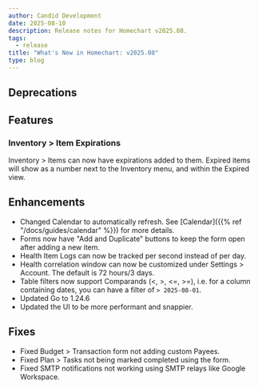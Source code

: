 ```yaml
---
author: Candid Development
date: 2025-08-10
description: Release notes for Homechart v2025.08.
tags:
  - release
title: "What's New in Homechart: v2025.08"
type: blog
---
```


## Deprecations

## Features

### Inventory > Item Expirations

Inventory > Items can now have expirations added to them.  Expired items will show as a number next to the Inventory menu, and within the Expired view.

## Enhancements

- Changed Calendar to automatically refresh.  See [Calendar]({{% ref "/docs/guides/calendar" %}}) for more details.
- Forms now have "Add and Duplicate" buttons to keep the form open after adding a new item.
- Health Item Logs can now be tracked per second instead of per day.
- Health correlation window can now be customized under Settings > Account.  The default is 72 hours/3 days.
- Table filters now support Comparands (<, >, <=, >=), i.e. for a column containing dates, you can have a filter of `> 2025-08-01`.
- Updated Go to 1.24.6
- Updated the UI to be more performant and snappier.

## Fixes

- Fixed Budget > Transaction form not adding custom Payees.
- Fixed Plan > Tasks not being marked completed using the form.
- Fixed SMTP notifications not working using SMTP relays like Google Workspace.
